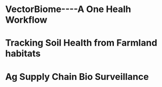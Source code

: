 # VectorBiome----A One Healh Workflow 
# Tracking Soil Health from Farmland habitats
# Ag Supply Chain Bio Surveillance
